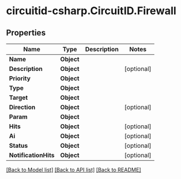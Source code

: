 
# circuitid-csharp.CircuitID.Firewall

## Properties

Name | Type | Description | Notes
------------ | ------------- | ------------- | -------------
**Name** | **Object** |  | 
**Description** | **Object** |  | [optional] 
**Priority** | **Object** |  | 
**Type** | **Object** |  | 
**Target** | **Object** |  | 
**Direction** | **Object** |  | [optional] 
**Param** | **Object** |  | 
**Hits** | **Object** |  | [optional] 
**Ai** | **Object** |  | [optional] 
**Status** | **Object** |  | [optional] 
**NotificationHits** | **Object** |  | [optional] 

[[Back to Model list]](../README.md#documentation-for-models)
[[Back to API list]](../README.md#documentation-for-api-endpoints)
[[Back to README]](../README.md)

